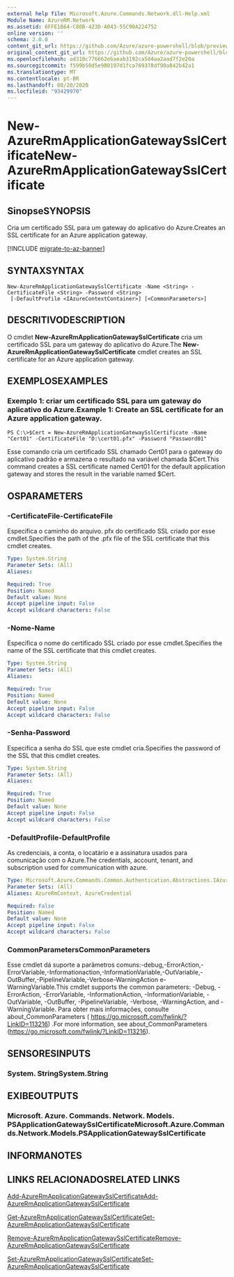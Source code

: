 ```yaml
---
external help file: Microsoft.Azure.Commands.Network.dll-Help.xml
Module Name: AzureRM.Network
ms.assetid: 6FFE1B64-C80B-423D-A043-55C90A224752
online version: ''
schema: 2.0.0
content_git_url: https://github.com/Azure/azure-powershell/blob/preview/src/ResourceManager/Network/Commands.Network/help/New-AzureRmApplicationGatewaySslCertificate.md
original_content_git_url: https://github.com/Azure/azure-powershell/blob/preview/src/ResourceManager/Network/Commands.Network/help/New-AzureRmApplicationGatewaySslCertificate.md
ms.openlocfilehash: ad318c776662ebaeab3192ca584aa2aad7f2e20a
ms.sourcegitcommit: f599b50d5e980197d1fca769378df90a842b42a1
ms.translationtype: MT
ms.contentlocale: pt-BR
ms.lasthandoff: 08/20/2020
ms.locfileid: "93429970"
---
```

# <span data-ttu-id="67f61-101">New-AzureRmApplicationGatewaySslCertificate</span><span class="sxs-lookup"><span data-stu-id="67f61-101">New-AzureRmApplicationGatewaySslCertificate</span></span>

## <span data-ttu-id="67f61-102">Sinopse</span><span class="sxs-lookup"><span data-stu-id="67f61-102">SYNOPSIS</span></span>
<span data-ttu-id="67f61-103">Cria um certificado SSL para um gateway do aplicativo do Azure.</span><span class="sxs-lookup"><span data-stu-id="67f61-103">Creates an SSL certificate for an Azure application gateway.</span></span>

[!INCLUDE [migrate-to-az-banner](../../includes/migrate-to-az-banner.md)]

## <span data-ttu-id="67f61-104">SYNTAX</span><span class="sxs-lookup"><span data-stu-id="67f61-104">SYNTAX</span></span>

```
New-AzureRmApplicationGatewaySslCertificate -Name <String> -CertificateFile <String> -Password <String>
 [-DefaultProfile <IAzureContextContainer>] [<CommonParameters>]
```

## <span data-ttu-id="67f61-105">DESCRITIVO</span><span class="sxs-lookup"><span data-stu-id="67f61-105">DESCRIPTION</span></span>
<span data-ttu-id="67f61-106">O cmdlet **New-AzureRmApplicationGatewaySslCertificate** cria um certificado SSL para um gateway do aplicativo do Azure.</span><span class="sxs-lookup"><span data-stu-id="67f61-106">The **New-AzureRmApplicationGatewaySslCertificate** cmdlet creates an SSL certificate for an Azure application gateway.</span></span>

## <span data-ttu-id="67f61-107">EXEMPLOS</span><span class="sxs-lookup"><span data-stu-id="67f61-107">EXAMPLES</span></span>

### <span data-ttu-id="67f61-108">Exemplo 1: criar um certificado SSL para um gateway do aplicativo do Azure.</span><span class="sxs-lookup"><span data-stu-id="67f61-108">Example 1: Create an SSL certificate for an Azure application gateway.</span></span>
```
PS C:\>$Cert = New-AzureRmApplicationGatewaySslCertificate -Name "Cert01" -CertificateFile "D:\cert01.pfx" -Password "Password01"
```

<span data-ttu-id="67f61-109">Esse comando cria um certificado SSL chamado Cert01 para o gateway do aplicativo padrão e armazena o resultado na variável chamada $Cert.</span><span class="sxs-lookup"><span data-stu-id="67f61-109">This command creates a SSL certificate named Cert01 for the default application gateway and stores the result in the variable named $Cert.</span></span>

## <span data-ttu-id="67f61-110">OS</span><span class="sxs-lookup"><span data-stu-id="67f61-110">PARAMETERS</span></span>

### <span data-ttu-id="67f61-111">-CertificateFile</span><span class="sxs-lookup"><span data-stu-id="67f61-111">-CertificateFile</span></span>
<span data-ttu-id="67f61-112">Especifica o caminho do arquivo. pfx do certificado SSL criado por esse cmdlet.</span><span class="sxs-lookup"><span data-stu-id="67f61-112">Specifies the path of the .pfx file of the SSL certificate that this cmdlet creates.</span></span>

```yaml
Type: System.String
Parameter Sets: (All)
Aliases: 

Required: True
Position: Named
Default value: None
Accept pipeline input: False
Accept wildcard characters: False
```

### <span data-ttu-id="67f61-113">-Nome</span><span class="sxs-lookup"><span data-stu-id="67f61-113">-Name</span></span>
<span data-ttu-id="67f61-114">Especifica o nome do certificado SSL criado por esse cmdlet.</span><span class="sxs-lookup"><span data-stu-id="67f61-114">Specifies the name of the SSL certificate that this cmdlet creates.</span></span>

```yaml
Type: System.String
Parameter Sets: (All)
Aliases: 

Required: True
Position: Named
Default value: None
Accept pipeline input: False
Accept wildcard characters: False
```

### <span data-ttu-id="67f61-115">-Senha</span><span class="sxs-lookup"><span data-stu-id="67f61-115">-Password</span></span>
<span data-ttu-id="67f61-116">Especifica a senha do SSL que este cmdlet cria.</span><span class="sxs-lookup"><span data-stu-id="67f61-116">Specifies the password of the SSL that this cmdlet creates.</span></span>

```yaml
Type: System.String
Parameter Sets: (All)
Aliases: 

Required: True
Position: Named
Default value: None
Accept pipeline input: False
Accept wildcard characters: False
```

### <span data-ttu-id="67f61-117">-DefaultProfile</span><span class="sxs-lookup"><span data-stu-id="67f61-117">-DefaultProfile</span></span>
<span data-ttu-id="67f61-118">As credenciais, a conta, o locatário e a assinatura usados para comunicação com o Azure.</span><span class="sxs-lookup"><span data-stu-id="67f61-118">The credentials, account, tenant, and subscription used for communication with azure.</span></span>

```yaml
Type: Microsoft.Azure.Commands.Common.Authentication.Abstractions.IAzureContextContainer
Parameter Sets: (All)
Aliases: AzureRmContext, AzureCredential

Required: False
Position: Named
Default value: None
Accept pipeline input: False
Accept wildcard characters: False
```

### <span data-ttu-id="67f61-119">CommonParameters</span><span class="sxs-lookup"><span data-stu-id="67f61-119">CommonParameters</span></span>
<span data-ttu-id="67f61-120">Esse cmdlet dá suporte a parâmetros comuns:-debug,-ErrorAction,-ErrorVariable,-Informationaction,-InformationVariable,-OutVariable,-OutBuffer,-PipelineVariable,-Verbose-WarningAction e-WarningVariable.</span><span class="sxs-lookup"><span data-stu-id="67f61-120">This cmdlet supports the common parameters: -Debug, -ErrorAction, -ErrorVariable, -InformationAction, -InformationVariable, -OutVariable, -OutBuffer, -PipelineVariable, -Verbose, -WarningAction, and -WarningVariable.</span></span> <span data-ttu-id="67f61-121">Para obter mais informações, consulte about_CommonParameters ( https://go.microsoft.com/fwlink/?LinkID=113216) .</span><span class="sxs-lookup"><span data-stu-id="67f61-121">For more information, see about_CommonParameters (https://go.microsoft.com/fwlink/?LinkID=113216).</span></span>

## <span data-ttu-id="67f61-122">SENSORES</span><span class="sxs-lookup"><span data-stu-id="67f61-122">INPUTS</span></span>

### <span data-ttu-id="67f61-123">System. String</span><span class="sxs-lookup"><span data-stu-id="67f61-123">System.String</span></span>

## <span data-ttu-id="67f61-124">EXIBE</span><span class="sxs-lookup"><span data-stu-id="67f61-124">OUTPUTS</span></span>

### <span data-ttu-id="67f61-125">Microsoft. Azure. Commands. Network. Models. PSApplicationGatewaySslCertificate</span><span class="sxs-lookup"><span data-stu-id="67f61-125">Microsoft.Azure.Commands.Network.Models.PSApplicationGatewaySslCertificate</span></span>

## <span data-ttu-id="67f61-126">INFORMA</span><span class="sxs-lookup"><span data-stu-id="67f61-126">NOTES</span></span>

## <span data-ttu-id="67f61-127">LINKS RELACIONADOS</span><span class="sxs-lookup"><span data-stu-id="67f61-127">RELATED LINKS</span></span>

[<span data-ttu-id="67f61-128">Add-AzureRmApplicationGatewaySslCertificate</span><span class="sxs-lookup"><span data-stu-id="67f61-128">Add-AzureRmApplicationGatewaySslCertificate</span></span>](./Add-AzureRmApplicationGatewaySslCertificate.md)

[<span data-ttu-id="67f61-129">Get-AzureRmApplicationGatewaySslCertificate</span><span class="sxs-lookup"><span data-stu-id="67f61-129">Get-AzureRmApplicationGatewaySslCertificate</span></span>](./Get-AzureRmApplicationGatewaySslCertificate.md)

[<span data-ttu-id="67f61-130">Remove-AzureRmApplicationGatewaySslCertificate</span><span class="sxs-lookup"><span data-stu-id="67f61-130">Remove-AzureRmApplicationGatewaySslCertificate</span></span>](./Remove-AzureRmApplicationGatewaySslCertificate.md)

[<span data-ttu-id="67f61-131">Set-AzureRmApplicationGatewaySslCertificate</span><span class="sxs-lookup"><span data-stu-id="67f61-131">Set-AzureRmApplicationGatewaySslCertificate</span></span>](./Set-AzureRmApplicationGatewaySslCertificate.md)


